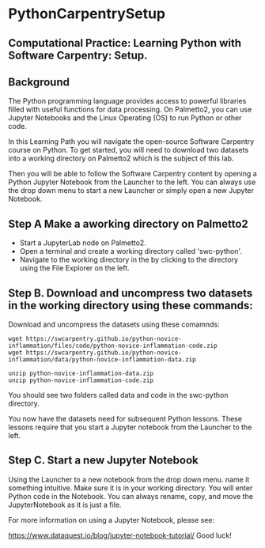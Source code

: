 # PythonCarpentrySetup

## Computational Practice: Learning Python with Software Carpentry: Setup.

## Background
The Python programming language provides access to powerful libraries filled with useful functions for data processing.  On Palmetto2, you can use Jupyter Notebooks and the Linux Operating (OS) to run Python or other code. 

In this Learning Path you will navigate the open-source Software Carpentry course on Python.  To get started, you will need to download two datasets into a working directory on Palmetto2 which is the subject of this lab.

Then you will be able to follow the Software Carpentry content by opening a Python Jupyter Notebook from the Launcher to the left. You can always use the drop down menu to start a new Launcher or simply open a new Jupyter Notebook.

## Step A Make a aworking directory on Palmetto2
- Start a JupyterLab node on Palmetto2.
- Open a terminal and create a working directory called 'swc-python'.
- Navigate to the working directory in the by clicking to the directory using the File Explorer on the left.

## Step B. Download and uncompress two datasets in the working directory using these commands:
Download and uncompress the datasets using these comamnds:

```
wget https://swcarpentry.github.io/python-novice-inflammation/files/code/python-novice-inflammation-code.zip
wget https://swcarpentry.github.io/python-novice-inflammation/data/python-novice-inflammation-data.zip

unzip python-novice-inflammation-data.zip
unzip python-novice-inflammation-code.zip
```
You should see two folders called data and code in the swc-python directory.  

You now have the datasets need for subsequent Python lessons.  These lessons require that you start a Jupyter notebook from the Launcher to the left.

## Step C. Start a new Jupyter Notebook
Using the Launcher to a new notebook from the drop down menu. name it something intuitive. Make sure it is in your working directory. You will enter Python code in the Notebook. You can always rename, copy, and move the JupyterNotebook as it is just a file.

For more information on using a Jupyter Notebook, please see:

https://www.dataquest.io/blog/jupyter-notebook-tutorial/
Good luck!             
